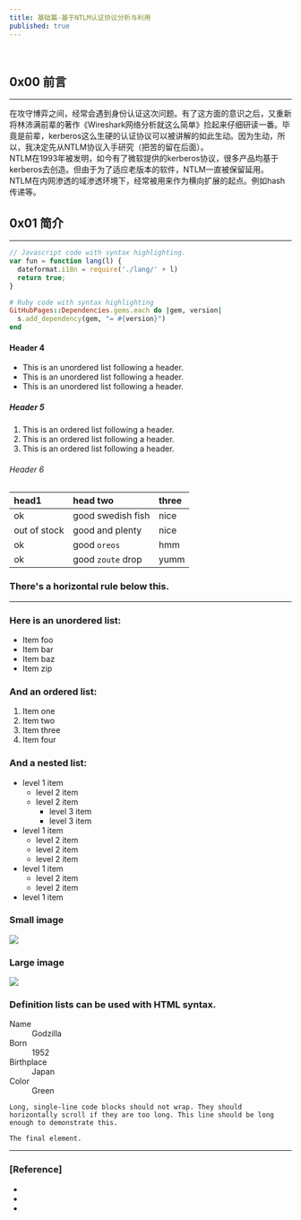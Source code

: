 ```yaml
---
title: 基础篇-基于NTLM认证协议分析与利用
published: true
--- 
```

&nbsp;

## 0x00 前言
----
在攻守博弈之间，经常会遇到身份认证这次问题。有了这方面的意识之后，又重新将林沛满前辈的著作《Wireshark网络分析就这么简单》捡起来仔细研读一番。毕竟是前辈，kerberos这么生硬的认证协议可以被讲解的如此生动。因为生动，所以，我决定先从NTLM协议入手研究（把苦的留在后面）。  
NTLM在1993年被发明，如今有了微软提供的kerberos协议，很多产品均基于kerberos去创造。但由于为了适应老版本的软件，NTLM一直被保留延用。  
NTLM在内网渗透的域渗透环境下，经常被用来作为横向扩展的起点。例如hash传递等。  



## 0x01 简介
----


```js
// Javascript code with syntax highlighting.
var fun = function lang(l) {
  dateformat.i18n = require('./lang/' + l)
  return true;
}
```

```ruby
# Ruby code with syntax highlighting
GitHubPages::Dependencies.gems.each do |gem, version|
  s.add_dependency(gem, "= #{version}")
end
```

#### [](#header-4)Header 4

*   This is an unordered list following a header.
*   This is an unordered list following a header.
*   This is an unordered list following a header.

##### [](#header-5)Header 5

1.  This is an ordered list following a header.
2.  This is an ordered list following a header.
3.  This is an ordered list following a header.

###### [](#header-6)Header 6

| head1        | head two          | three |
|:-------------|:------------------|:------|
| ok           | good swedish fish | nice  |
| out of stock | good and plenty   | nice  |
| ok           | good `oreos`      | hmm   |
| ok           | good `zoute` drop | yumm  |

### There's a horizontal rule below this.

* * *

### Here is an unordered list:

*   Item foo
*   Item bar
*   Item baz
*   Item zip

### And an ordered list:

1.  Item one
1.  Item two
1.  Item three
1.  Item four

### And a nested list:

- level 1 item
  - level 2 item
  - level 2 item
    - level 3 item
    - level 3 item
- level 1 item
  - level 2 item
  - level 2 item
  - level 2 item
- level 1 item
  - level 2 item
  - level 2 item
- level 1 item

### Small image

![](https://assets-cdn.github.com/images/icons/emoji/octocat.png)

### Large image

![](https://guides.github.com/activities/hello-world/branching.png)


### Definition lists can be used with HTML syntax.

<dl>
<dt>Name</dt>
<dd>Godzilla</dd>
<dt>Born</dt>
<dd>1952</dd>
<dt>Birthplace</dt>
<dd>Japan</dd>
<dt>Color</dt>
<dd>Green</dd>
</dl>

```
Long, single-line code blocks should not wrap. They should horizontally scroll if they are too long. This line should be long enough to demonstrate this.
```

```
The final element.
```
----
### [Reference]
* 
*  
*  
